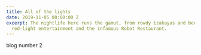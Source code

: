 ```yaml
---
title: All of the lights
date: 2019-11-05 00:00:00 Z
excerpt: The nightlife here runs the gamut, from rowdy izakayas and beer bars, to
  red-light entertainment and the infamous Robot Restaurant.
---
```


 blog number 2